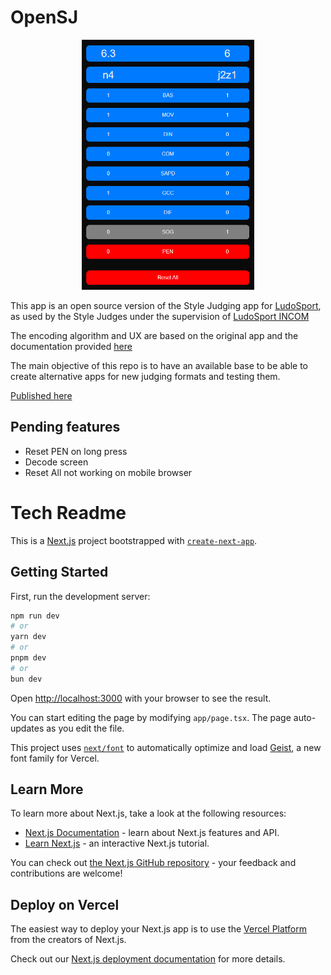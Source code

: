 # OpenSJ

<p align="center">
  <img src="public/main_screen.png" style="max-height: 400px; max-width: 400px;"/>
</p>

This app is an open source version of the Style Judging app for [LudoSport](https://www.ludosport.net), as used by the Style Judges under the supervision of [LudoSport INCOM](https://www.ludosportincom.org)

The encoding algorithm and UX are based on the original app and the documentation provided [here](https://github.com/anfive/style-codes)

The main objective of this repo is to have an available base to be able to create alternative apps for new judging formats and testing them.

[Published here](https://bphnx.github.io/openSJ/)

## Pending features
- Reset PEN on long press
- Decode screen
- Reset All not working on mobile browser

# Tech Readme

This is a [Next.js](https://nextjs.org) project bootstrapped with [`create-next-app`](https://nextjs.org/docs/app/api-reference/cli/create-next-app).

## Getting Started

First, run the development server:

```bash
npm run dev
# or
yarn dev
# or
pnpm dev
# or
bun dev
```

Open [http://localhost:3000](http://localhost:3000) with your browser to see the result.

You can start editing the page by modifying `app/page.tsx`. The page auto-updates as you edit the file.

This project uses [`next/font`](https://nextjs.org/docs/app/building-your-application/optimizing/fonts) to automatically optimize and load [Geist](https://vercel.com/font), a new font family for Vercel.

## Learn More

To learn more about Next.js, take a look at the following resources:

- [Next.js Documentation](https://nextjs.org/docs) - learn about Next.js features and API.
- [Learn Next.js](https://nextjs.org/learn) - an interactive Next.js tutorial.

You can check out [the Next.js GitHub repository](https://github.com/vercel/next.js) - your feedback and contributions are welcome!

## Deploy on Vercel

The easiest way to deploy your Next.js app is to use the [Vercel Platform](https://vercel.com/new?utm_medium=default-template&filter=next.js&utm_source=create-next-app&utm_campaign=create-next-app-readme) from the creators of Next.js.

Check out our [Next.js deployment documentation](https://nextjs.org/docs/app/building-your-application/deploying) for more details.

